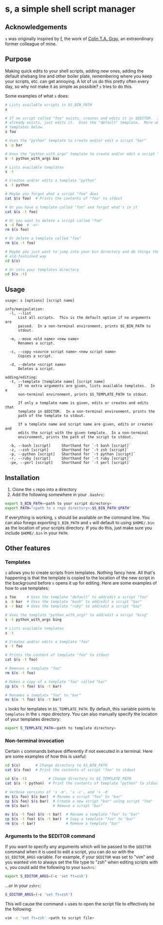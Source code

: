 # s, a simple shell script manager

## Acknowledgements

`s` was originally inspired by [f](https://github.com/colinta/f), the work of
[Colin T.A. Gray](http://colinta.com), an extraordinary former colleague of
mine.

## Purpose

Making quick edits to your shell scripts, adding new ones, adding the default
shebang line and other boiler plate, remembering where you keep your scripts,
etc. can get annoying.  A lot of us do this pretty often every day, so why not
make it as simple as possible?  `s` tries to do this.

Some examples of what `s` does:

```bash
# Lists available scripts in $S_BIN_PATH
s

# If no script called "foo" exists, creates and edits it in $EDITOR.  If "foo"
# already exists, just edits it.  Uses the "default" template.  More about
# templates below.
s foo

# Uses the "python" template to create and/or edit a script "bar"
s -p bar

# Uses the "python_with_args" template to create and/or edit a script "baz"
s -t python_with_args baz

# Lists available templates
s -t

# Creates and/or edits a template "python"
s -t python

# Maybe you forgot what a script "foo" does
cat $(s foo)  # Prints the contents of "foo" to stdout

# Or you have a template called "foo" and forgot what's in it
cat $(s -t foo)

# Or you want to delete a script called "foo"
s -d foo  # -or-
rm $(s foo)

# Or delete a template called "foo"
rm $(s -t foo)

# Maybe you just want to jump into your bin directory and do things the
# old-fashioned way
cd $(s)

# Or into your templates directory
cd $(s -t)
```

## Usage

    usage: s [options] [script name]

    info/manipulation:
      -l, --list
          List all scripts.  This is the default option if no arguments are
          passed.  In a non-terminal environment, prints $S_BIN_PATH to
          stdout.

      -m, --move <old name> <new name>
          Renames a script.

      -c, --copy <source script name> <new script name>
          Copies a script.

      -d, --delete <script name>
          Deletes a script.

    adding/editing:
      -t, --template [template name] [script name]
          If no extra arguments are given, lists available templates.  In a
          non-terminal environment, prints $S_TEMPLATE_PATH to stdout.

          If only a template name is given, edits or creates and edits that
          template in $EDITOR.  In a non-terminal environment, prints the
          path of the template to stdout.

          If a template name and script name are given, edits or creates and
          edits the script with the given template.  In a non-terminal
          environment, prints the path of the script to stdout.

      -b, --bash [script]     Shorthand for `-t bash [script]`
      -z, --zsh [script]      Shorthand for `-t zsh [script]`
      -p, --python [script]   Shorthand for `-t python [script]`
      -r, --ruby [script]     Shorthand for `-t ruby [script]`
      -pe, --perl [script]    Shorthand for `-t perl [script]`

## Installation

1. Clone the `s` repo into a directory
2. Add the following somewhere in your `.bashrc`:

```bash
export S_BIN_PATH=<path to your script directory>
export PATH="<path to s repo directory>:$S_BIN_PATH:$PATH"
```

If everything is working, `s` should be available on the command line.  You can
also forego exporting `S_BIN_PATH` and `s` will default to using `$HOME/.bin`
as the location of your scripts directory.  If you do this, just make sure you
include `$HOME/.bin` in your `PATH`.

## Other features

### Templates

`s` allows you to create scripts from templates.  Nothing fancy here.  All
that's happening is that the template is copied to the location of the new
script in the background before `s` opens it up for editing.  Here are some
examples of how to use templates:

```bash
s foo     # Uses the template "default" to add/edit a script "foo"
s -b bar  # Uses the template "bash" to add/edit a script "bar"
s -r baz  # Uses the template "ruby" to add/edit a script "baz"

# Uses the template "python_with_args" to add/edit a script "bing"
s -t python_with_args bing

# Lists available templates
s -t

# Creates and/or edits a template "foo"
s -t foo

# Prints the content of template "foo" to stdout
cat $(s -t foo)

# Removes a template "foo"
rm $(s -t foo)

# Makes a copy of a template "foo" called "bar"
cp $(s -t foo) $(s -t bar)

# Renames a template "foo" to "bar"
mv $(s -t foo) $(s -t bar)
```

`s` looks for templates in `$S_TEMPLATE_PATH`.  By default, this variable
points to `templates` in the `s` repo directory.  You can also manually specify
the location of your templates directory:

```bash
export S_TEMPLATE_PATH=<path to template directory>
```

### Non-terminal invocation

Certain `s` commands behave differently if not executed in a terminal.  Here are
some examples of how this is useful:

```bash
cd $(s)       # Change directory to $S_BIN_PATH
cat $(s foo)  # Print the contents of script "foo" to stdout

cd $(s -t)          # Change directory to $S_TEMPLATE_PATH
cat $(s -t python)  # Print the contents of template "python" to stdout

# Verbose versions of 's -m', 's -c', and 's -d'
mv $(s foo) $(s bar)  # Rename a script "foo" to "bar"
cp $(s foo) $(s bar)  # Create a new script "bar" using script "foo"
rm $(s bar)           # Remove a script "bar"

mv $(s -t foo) $(s -t bar)  # Rename a template "foo" to "bar"
cp $(s -t foo) $(s -t bar)  # Copy a template "foo" to "bar"
rm $(s -t bar)              # Remove a template "bar"
```

### Arguments to the $EDITOR command

If you want to specify any arguments which will be passed to the `$EDITOR`
command when it is used to edit a script, you can do so with the
`$S_EDITOR_ARGS` variable.  For example, if your `$EDITOR` was set to "vim" and
you wanted vim to always set the file type to "zsh" when editing scripts with
`s`, you could add the following to your `bashrc`:

```bash
export S_EDITOR_ARGS=(-c 'set ft=zsh')
```

...or in your `zshrc`:

```bash
S_EDITOR_ARGS=(-c 'set ft=zsh')
```

This will cause the command `s` uses to open the script file to effectively be
the following:

```bash
vim -c 'set ft=zsh' <path to script file>
```
